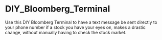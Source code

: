 # DIY_Bloomberg_Terminal
Use this DIY Bloomberg Terminal to have a text message be sent directly to your phone number if a stock you have your eyes on, makes a drastic change, without manually having to check the stock market.
